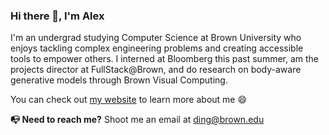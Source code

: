 ### Hi there 👋, I'm Alex

I'm an undergrad studying Computer Science at Brown University who enjoys tackling complex engineering problems and creating accessible tools to empower others. I interned at Bloomberg this past summer, am the projects director at FullStack@Brown, and do research on body-aware generative models through Brown Visual Computing. 

You can check out [my website](https://ading.dev) to learn more about me 😄

<b>📭 Need to reach me?</b> Shoot me an email at [ding@brown.edu](mailto:ding@brown.edu)
